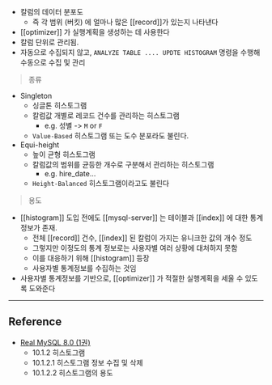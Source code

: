 - 칼럼의 데이터 분포도
	- 즉 각 범위 (버킷) 에 얼마나 많은 [[record]]가 있는지 나타낸다
- [[optimizer]] 가 실행계획을 생성하는 데 사용한다
- 칼럼 단위로 관리됨.
- 자동으로 수집되지 않고, `ANALYZE TABLE .... UPDTE HISTOGRAM` 명령을 수행해 수동으로 수집 및 관리

> 종류

- Singleton
	- 싱글톤 히스토그램
	- 칼럼값 개별로 레코드 건수를 관리하는 히스토그램
		- e.g. 성별 -> `M` or `F`
	- `Value-Based` 히스토그램 또는 도수 분포라도 불린다.
- Equi-height
	- 높이 균형 히스토그램
	- 칼럼값의 범위를 균등한 개수로 구분해서 관리하는 히스토그램
		- e.g. hire_date...
	- `Height-Balanced` 히스토그램이라고도 불린다

> 용도

- [[histogram]] 도입 전에도 [[mysql-server]] 는 테이블과 [[index]] 에 대한 통계정보가 존재.
	- 전체 [[record]] 건수, [[index]] 된 칼럼이 가지는 유니크한 값의 개수 정도
	- 그렇지만 이정도의 통계 정보로는 사용자별 여러 상황에 대처하지 못함
	- 이를 대응하기 위해 [[histogram]] 등장
	- 사용자별 통계정보를 수집하는 것임
- 사용자별 통계정보를 기반으로, [[optimizer]] 가 적절한 실행계획을 세울 수 있도록 도와준다

---
## Reference
 -  [Real MySQL 8.0 (1권)](https://product.kyobobook.co.kr/detail/S000001766482)
	- 10.1.2 히스토그램
	- 10.1.2.1 히스토그램 정보 수집 및 삭제
	- 10.1.2.2 히스토그램의 용도